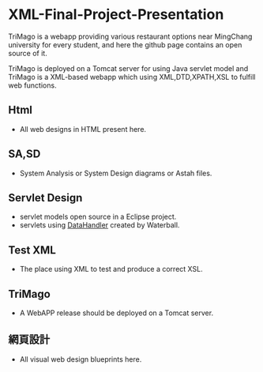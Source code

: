 # XML-Final-Project-Presentation
TriMago is a webapp providing various restaurant options near MingChang university for every student, and here the github page contains an open source of it.

TriMago is deployed on a Tomcat server for using Java servlet model and TriMago is a XML-based webapp which using XML,DTD,XPATH,XSL to fulfill web functions.

## Html
- All web designs in HTML present here.

## SA,SD
- System Analysis or System Design diagrams or Astah files.

## Servlet Design 
- servlet models open source in a Eclipse project.
- servlets using  [DataHandler](https://github.com/Johnny850807/DataHandler) created by Waterball.

## Test XML 
- The place using XML to test and produce a correct XSL.

## TriMago 
- A WebAPP release should be deployed on a Tomcat server.

## 網頁設計 
- All visual web design blueprints here.
